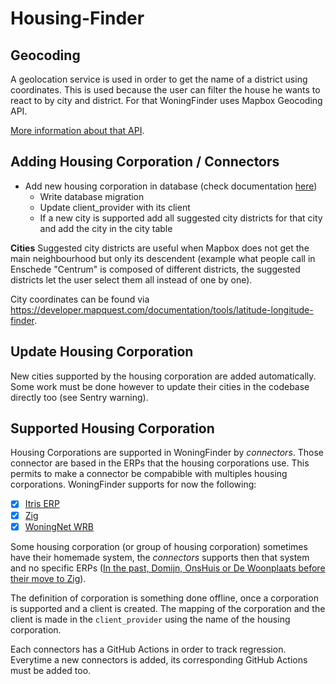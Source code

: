 
# Housing-Finder

## Geocoding

A geolocation service is used in order to get the name of a district using coordinates.
This is used because the user can filter the house he wants to react to by city and district.
For that WoningFinder uses Mapbox Geocoding API.

[More information about that API](https://docs.mapbox.com/api/search/geocoding/).

## Adding Housing Corporation / Connectors

- Add new housing corporation in database (check documentation [here](https://github.com/julienrbrt/woningfinder/blob/main/docs/architecture.md))
  - Write database migration
  - Update client_provider with its client
  - If a new city is supported add all suggested city districts for that city and add the city in the city table

**Cities**
Suggested city districts are useful when Mapbox does not get the main neighbourhood but only its descendent (example what people call in Enschede "Centrum" is composed of different districts, the suggested districts let the user select them all instead of one by one).

City coordinates can be found via <https://developer.mapquest.com/documentation/tools/latitude-longitude-finder>.

## Update Housing Corporation

New cities supported by the housing corporation are added automatically. Some work must be done however to update their cities in the codebase directly too (see Sentry warning).

## Supported Housing Corporation

Housing Corporations are supported in WoningFinder by _connectors_. Those connector are based in the ERPs that the housing corporations use. This permits to make a connector be compabible with multiples housing corporations. WoningFinder supports for now the following:

- [x] [Itris ERP](https://www.itris.nl/#itris)
- [x] [Zig](https://zig.nl)
- [x] [WoningNet WRB](https://www.woningnet.nl)

Some housing corporation (or group of housing corporation) sometimes have their homemade system, the _connectors_ supports then that system and no specific ERPs ([In the past, Domijn, OnsHuis or De Woonplaats before their move to Zig](https://github.com/julienrbrt/woningfinder/commit/c4038bc77f2b7f009a4ce0324e4b62ecf90c4798)).

The definition of corporation is something done offline, once a corporation is supported and a client is created.
The mapping of the corporation and the client is made in the `client_provider` using the name of the housing corporation.

Each connectors has a GitHub Actions in order to track regression. Everytime a new connectors is added, its corresponding GitHub Actions must be added too.
